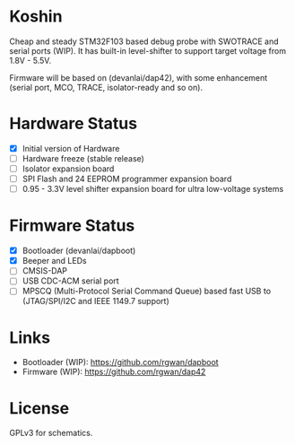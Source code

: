 # Koshin
Cheap and steady STM32F103 based debug probe with SWOTRACE and serial ports (WIP). It has built-in level-shifter to support target voltage from 1.8V - 5.5V.

Firmware will be based on (devanlai/dap42), with some enhancement (serial port, MCO, TRACE, isolator-ready and so on).

# Hardware Status

- [x] Initial version of Hardware
- [ ] Hardware freeze (stable release)
- [ ] Isolator expansion board
- [ ] SPI Flash and 24 EEPROM programmer expansion board
- [ ] 0.95 - 3.3V level shifter expansion board for ultra low-voltage systems

# Firmware Status

- [x] Bootloader (devanlai/dapboot)
- [x] Beeper and LEDs
- [ ] CMSIS-DAP
- [ ] USB CDC-ACM serial port
- [ ] MPSCQ (Multi-Protocol Serial Command Queue) based fast USB to (JTAG/SPI/I2C and IEEE 1149.7 support)

# Links

- Bootloader (WIP): <https://github.com/rgwan/dapboot>
- Firmware (WIP): <https://github.com/rgwan/dap42>

# License
GPLv3 for schematics.
